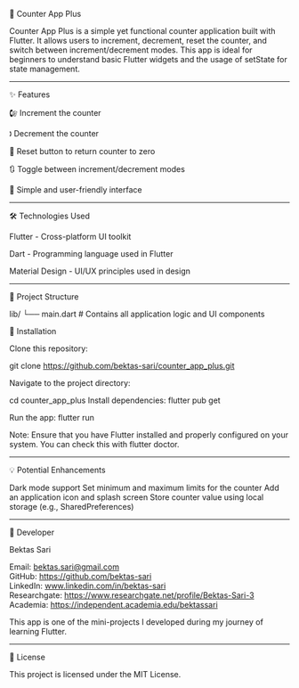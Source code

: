 🧲 Counter App Plus

Counter App Plus is a simple yet functional counter application built with Flutter. It allows users to increment, decrement, reset the counter, and switch between increment/decrement modes. This app is ideal for beginners to understand basic Flutter widgets and the usage of setState for state management.

---

✨ Features

🕼️ Increment the counter

🕽️ Decrement the counter

🔁 Reset button to return counter to zero

🔃 Toggle between increment/decrement modes

🎯 Simple and user-friendly interface

---

🛠️ Technologies Used

Flutter - Cross-platform UI toolkit

Dart - Programming language used in Flutter

Material Design - UI/UX principles used in design

---
📂 Project Structure

lib/
 └── main.dart       # Contains all application logic and UI components

🔧 Installation

Clone this repository:

git clone https://github.com/bektas-sari/counter_app_plus.git

Navigate to the project directory:

cd counter_app_plus
Install dependencies:
flutter pub get

Run the app:
flutter run

Note: Ensure that you have Flutter installed and properly configured on your system. You can check this with flutter doctor.

---

💡 Potential Enhancements

Dark mode support
Set minimum and maximum limits for the counter
Add an application icon and splash screen
Store counter value using local storage (e.g., SharedPreferences)

---

👤 Developer

Bektas Sari

Email: bektas.sari@gmail.com  <br>
GitHub: https://github.com/bektas-sari <br>
LinkedIn: www.linkedin.com/in/bektas-sari <br>
Researchgate: https://www.researchgate.net/profile/Bektas-Sari-3 <br>
Academia: https://independent.academia.edu/bektassari <br>

This app is one of the mini-projects I developed during my journey of learning Flutter.

---

📝 License

This project is licensed under the MIT License.
